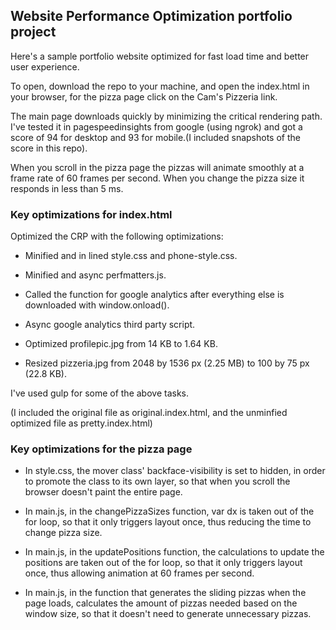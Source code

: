 ## Website Performance Optimization portfolio project

Here's a sample portfolio website optimized for fast load time and better user experience.

To open, download the repo to your machine, and open the index.html in your browser, for the pizza page click on the Cam's Pizzeria link.

The main page downloads quickly by minimizing the critical rendering path. I've tested it in pagespeedinsights from google (using ngrok) and got a score of 94 for desktop and 93 for mobile.(I included snapshots of the score in this repo).

When you scroll in the pizza page the pizzas will animate smoothly at a frame rate of 60 frames per second. When you change the pizza size it responds in less than 5 ms.

### Key optimizations for index.html

Optimized the CRP with the following optimizations:

* Minified and in lined style.css and phone-style.css.

* Minified and async perfmatters.js.

* Called the function for google analytics after everything else is downloaded with window.onload().

* Async google analytics third party script.

* Optimized profilepic.jpg from 14 KB to 1.64 KB.

* Resized pizzeria.jpg from 2048 by 1536 px (2.25 MB) to 100 by 75 px (22.8 KB).

I've used gulp for some of the above tasks.

(I included the original file as original.index.html, and the unminfied optimized file as pretty.index.html)

### Key optimizations for the pizza page

* In style.css, the mover class' backface-visibility is set to hidden, in order to promote the class to its own layer, so that when you scroll the browser doesn't paint the entire page.

* In main.js, in the changePizzaSizes function, var dx is taken out of the for loop, so that it only triggers layout once, thus reducing the time to change pizza size.

* In main.js, in the updatePositions function, the calculations to update the positions are taken out of the for loop, so that it only triggers layout once, thus allowing animation at 60 frames per second.

* In main.js, in the function that generates the sliding pizzas when the page loads, calculates the amount of pizzas needed based on the window size, so that it doesn't need to generate unnecessary pizzas.
